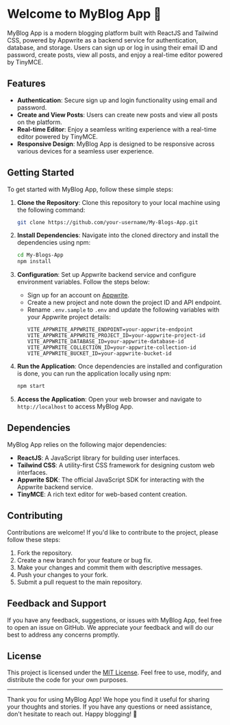 # Welcome to MyBlog App 📝

MyBlog App is a modern blogging platform built with ReactJS and Tailwind CSS, powered by Appwrite as a backend service for authentication, database, and storage. Users can sign up or log in using their email ID and password, create posts, view all posts, and enjoy a real-time editor powered by TinyMCE.

## Features

- **Authentication**: Secure sign up and login functionality using email and password.
- **Create and View Posts**: Users can create new posts and view all posts on the platform.
- **Real-time Editor**: Enjoy a seamless writing experience with a real-time editor powered by TinyMCE.
- **Responsive Design**: MyBlog App is designed to be responsive across various devices for a seamless user experience.

## Getting Started

To get started with MyBlog App, follow these simple steps:

1. **Clone the Repository**: Clone this repository to your local machine using the following command:

    ```bash
    git clone https://github.com/your-username/My-Blogs-App.git
    ```

2. **Install Dependencies**: Navigate into the cloned directory and install the dependencies using npm:

    ```bash
    cd My-Blogs-App
    npm install
    ```

3. **Configuration**: Set up Appwrite backend service and configure environment variables. Follow the steps below:

    - Sign up for an account on [Appwrite](https://appwrite.io/).
    - Create a new project and note down the project ID and API endpoint.
    - Rename `.env.sample` to `.env` and update the following variables with your Appwrite project details:
        ```
        VITE_APPWRITE_APPWRITE_ENDPOINT=your-appwrite-endpoint
        VITE_APPWRITE_APPWRITE_PROJECT_ID=your-appwrite-project-id
        VITE_APPWRITE_DATABASE_ID=your-appwrite-database-id
        VITE_APPWRITE_COLLECTION_ID=your-appwrite-collection-id
        VITE_APPWRITE_BUCKET_ID=your-appwrite-bucket-id
        ```

4. **Run the Application**: Once dependencies are installed and configuration is done, you can run the application locally using npm:

    ```bash
    npm start
    ```

5. **Access the Application**: Open your web browser and navigate to `http://localhost` to access MyBlog App.

## Dependencies

MyBlog App relies on the following major dependencies:

- **ReactJS**: A JavaScript library for building user interfaces.
- **Tailwind CSS**: A utility-first CSS framework for designing custom web interfaces.
- **Appwrite SDK**: The official JavaScript SDK for interacting with the Appwrite backend service.
- **TinyMCE**: A rich text editor for web-based content creation.

## Contributing

Contributions are welcome! If you'd like to contribute to the project, please follow these steps:

1. Fork the repository.
2. Create a new branch for your feature or bug fix.
3. Make your changes and commit them with descriptive messages.
4. Push your changes to your fork.
5. Submit a pull request to the main repository.

## Feedback and Support

If you have any feedback, suggestions, or issues with MyBlog App, feel free to open an issue on GitHub. We appreciate your feedback and will do our best to address any concerns promptly.

## License

This project is licensed under the [MIT License](LICENSE). Feel free to use, modify, and distribute the code for your own purposes.

---

Thank you for using MyBlog App! We hope you find it useful for sharing your thoughts and stories. If you have any questions or need assistance, don't hesitate to reach out. Happy blogging! 🚀
